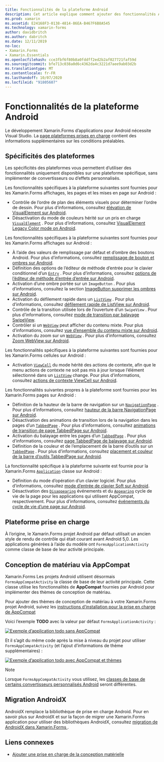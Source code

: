 ```yaml
---
title: Fonctionnalités de la plateforme Android
description: Cet article explique comment ajouter des fonctionnalités Android spécifiques aux Xamarin.Forms applications.
ms.prod: xamarin
ms.assetid: E24168F3-0138-4814-86EA-B467F6B8A545
ms.technology: xamarin-forms
author: davidbritch
ms.author: dabritch
ms.date: 12/11/2019
no-loc:
- Xamarin.Forms
- Xamarin.Essentials
ms.openlocfilehash: cce3fbf6f80b8a0fddff2ed2b2af027721faf59d
ms.sourcegitcommit: bfe713c038a0d6c4362da4c3221d7aee9ab03d2b
ms.translationtype: MT
ms.contentlocale: fr-FR
ms.lasthandoff: 10/07/2020
ms.locfileid: "91805607"
---
```

# <a name="android-platform-features"></a>Fonctionnalités de la plateforme Android

Le développement Xamarin.Forms d’applications pour Android nécessite Visual Studio. La [page plateformes prises en charge](~/get-started/supported-platforms.md) contient des informations supplémentaires sur les conditions préalables.

## <a name="platform-specifics"></a>Spécificités des plateformes

Les spécificités des plateformes vous permettent d’utiliser des fonctionnalités uniquement disponibles sur une plateforme spécifique, sans implémenter de convertisseurs ou d’effets personnalisés.

Les fonctionnalités spécifiques à la plateforme suivantes sont fournies pour les Xamarin.Forms affichages, les pages et les mises en page sur Android :

- Contrôle de l’ordre de plan des éléments visuels pour déterminer l’ordre de dessin. Pour plus d’informations, consultez [élévation de VisualElement sur Android](visualelement-elevation.md).
- Désactivation du mode de couleurs hérité sur un pris en charge [`VisualElement`](xref:Xamarin.Forms.VisualElement) . Pour plus d’informations, consultez [VisualElement Legacy Color mode on Android](legacy-color-mode.md).

Les fonctionnalités spécifiques à la plateforme suivantes sont fournies pour les Xamarin.Forms affichages sur Android :

- À l’aide des valeurs de remplissage par défaut et d’ombre des boutons Android. Pour plus d’informations, consultez [remplissage de bouton et ombres sur Android](button-padding-shadow.md).
- Définition des options de l’éditeur de méthode d’entrée pour le clavier conditionnel d’un [`Entry`](xref:Xamarin.Forms.Entry) . Pour plus d’informations, consultez [options de l’éditeur de méthode d’entrée d’entrée sur Android](entry-ime-options.md).
- Activation d’une ombre portée sur un `ImageButton` . Pour plus d’informations, consultez la section [ImageButton supprimer les ombres sur Android](imagebutton-drop-shadow.md).
- Activation du défilement rapide dans un [`ListView`](xref:Xamarin.Forms.ListView) . Pour plus d’informations, consultez [défilement rapide de ListView sur Android](listview-fast-scrolling.md).
- Contrôle de la transition utilisée lors de l’ouverture d’un `SwipeView` . Pour plus d’informations, consultez [mode de transition par balayage SwipeView](swipeview-swipetransitionmode.md).
- Contrôler si un [`WebView`](xref:Xamarin.Forms.WebView) peut afficher du contenu mixte. Pour plus d’informations, consultez [vue d’ensemble du contenu mixte sur Android](webview-mixed-content.md).
- Activation du zoom sur un [`WebView`](xref:Xamarin.Forms.WebView) . Pour plus d’informations, consultez [Zoom WebView sur Android](webview-zoom-controls.md).

Les fonctionnalités spécifiques à la plateforme suivantes sont fournies pour les Xamarin.Forms cellules sur Android :

- Activation [`ViewCell`](xref:Xamarin.Forms.ViewCell) du mode hérité des actions de contexte, afin que le menu actions de contexte ne soit pas mis à jour lorsque l’élément sélectionné dans un [`ListView`](xref:Xamarin.Forms.ListView) change. Pour plus d’informations, consultez [actions de contexte ViewCell sur Android](viewcell-context-actions.md).

Les fonctionnalités suivantes propres à la plateforme sont fournies pour les Xamarin.Forms pages sur Android :

- Définition de la hauteur de la barre de navigation sur un [`NavigationPage`](xref:Xamarin.Forms.NavigationPage) . Pour plus d’informations, consultez [hauteur de la barre NavigationPage sur Android](navigationpage-bar-height.md).
- Désactivation des animations de transition lors de la navigation dans les pages d’un [`TabbedPage`](xref:Xamarin.Forms.TabbedPage) . Pour plus d’informations, consultez [animations de transition de page TabbedPage sur Android](tabbedpage-transition-animations.md).
- Activation du balayage entre les pages d’un [`TabbedPage`](xref:Xamarin.Forms.TabbedPage) . Pour plus d’informations, consultez [page TabbedPage de balayage sur Android](tabbedpage-page-swiping.md).
- Définition de la couleur et de l’emplacement de la barre d’outils sur un [`TabbedPage`](xref:Xamarin.Forms.TabbedPage) . Pour plus d’informations, consultez [placement et couleur de la barre d’outils TabbedPage sur Android](tabbedpage-toolbar-placement-color.md).

La fonctionnalité spécifique à la plateforme suivante est fournie pour la Xamarin.Forms [`Application`](xref:Xamarin.Forms.Application) classe sur Android :

- Définition du mode d’opération d’un clavier logiciel. Pour plus d’informations, consultez [mode d’entrée de clavier Soft sur Android](soft-keyboard-input-mode.md).
- Désactivation des [`Disappearing`](xref:Xamarin.Forms.Page.Appearing) événements et du [`Appearing`](xref:Xamarin.Forms.Page.Appearing) cycle de vie de la page pour les applications qui utilisent AppCompat, respectivement. Pour plus d’informations, consultez [événements du cycle de vie d’une page sur Android](page-lifecycle-events.md).

## <a name="platform-support"></a>Plateforme prise en charge

À l’origine, le Xamarin.Forms projet Android par défaut utilisait un ancien style de rendu de contrôle qui était courant avant Android 5,0. Les applications générées à l’aide du modèle ont `FormsApplicationActivity` comme classe de base de leur activité principale.

## <a name="material-design-via-appcompat"></a>Conception de matériau via AppCompat

Xamarin.Forms Les projets Android utilisent désormais `FormsAppCompatActivity` la classe de base de leur activité principale. Cette classe utilise les fonctionnalités de **AppCompat** fournies par Android pour implémenter des thèmes de conception de matériau.

Pour ajouter des thèmes de conception de matériau à votre Xamarin.Forms projet Android, suivez les [instructions d’installation pour la prise en charge de AppCompat](appcompat-material-design.md)

Voici l’exemple **TODO** avec la valeur par défaut `FormsApplicationActivity` :

[![Exemple d’application todo sans AppCompat](images/before-appcompat-sml.png)](images/before-appcompat.png#lightbox "Exemple d’application todo sans AppCompat")

Et il s’agit du même code après la mise à niveau du projet pour utiliser `FormsAppCompatActivity` (et l’ajout d’informations de thème supplémentaires) :

[![Exemple d’application todo avec AppCompat et thèmes](images/post-appcompat-sml.png)](images/post-appcompat.png#lightbox "Exemple d’application todo avec AppCompat et thèmes")

> [!NOTE]
> Lorsque `FormsAppCompatActivity` vous utilisez, les [classes de base de certains convertisseurs personnalisés Android](~/xamarin-forms/app-fundamentals/custom-renderer/renderers.md) seront différentes.

## <a name="androidx-migration"></a>Migration AndroidX

AndroidX remplace la bibliothèque de prise en charge Android. Pour en savoir plus sur AndroidX et sur la façon de migrer une Xamarin.Forms application pour utiliser des bibliothèques AndroidX, consultez [migration de AndroidX dans Xamarin.Forms ](~/xamarin-forms/platform/android/androidx-migration.md).

## <a name="related-links"></a>Liens connexes

- [Ajouter une prise en charge de la conception matérielle](appcompat-material-design.md)
